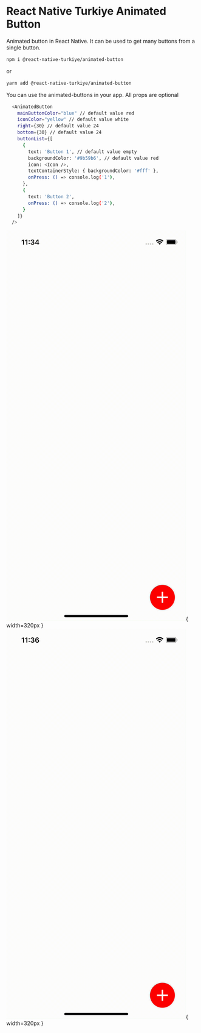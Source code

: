 # React Native Turkiye Animated Button

Animated button in React Native. It can be used to get many buttons from a single button.

```sh
npm i @react-native-turkiye/animated-button
```

or

```sh
yarn add @react-native-turkiye/animated-button
```

You can use the animated-buttons in your app.
All props are optional

```sh
  <AnimatedButton
    mainButtonColor="blue" // default value red
    iconColor="yellow" // default value white
    right={30} // default value 24
    bottom={30} // default value 24
    buttonList={[
      {
        text: 'Button 1', // default value empty
        backgroundColor: '#9b59b6', // default value red
        icon: <Icon />,
        textContainerStyle: { backgroundColor: '#fff' },
        onPress: () => console.log('1'),
      },
      {
        text: 'Button 2',
        onPress: () => console.log('2'),
      }
    ]}
  />
```

![React-Native-Turkiye Animated-Button](https://github.com/react-native-turkiye/animated-button/blob/main/spin.gif?raw=true){ width=320px }
![React-Native-Turkiye Animated-Button](https://github.com/react-native-turkiye/animated-button/blob/main/non-spin.gif?raw=true){ width=320px }